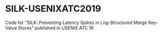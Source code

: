 # SILK-USENIXATC2019
Code for "SILK: Preventing Latency Spikes in Log-Structured Merge Key-Value Stores" published in USENIX ATC 19
